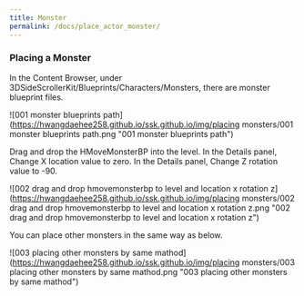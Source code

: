 ```yaml
---
title: Monster
permalink: /docs/place_actor_monster/
---
```


### Placing a Monster

In the Content Browser, under 3DSideScrollerKit/Blueprints/Characters/Monsters, there are monster blueprint files.

![001 monster blueprints path](https://hwangdaehee258.github.io/ssk.github.io/img/placing monsters/001 monster blueprints path.png "001 monster blueprints path")

Drag and drop the HMoveMonsterBP into the level.
In the Details panel, Change X location value to zero.
In the Details panel, Change Z rotation value to -90.

![002 drag and drop hmovemonsterbp to level and location x rotation z](https://hwangdaehee258.github.io/ssk.github.io/img/placing monsters/002 drag and drop hmovemonsterbp to level and location x rotation z.png "002 drag and drop hmovemonsterbp to level and location x rotation z")

You can place other monsters in the same way as below.

![003 placing other monsters by same mathod](https://hwangdaehee258.github.io/ssk.github.io/img/placing monsters/003 placing other monsters by same mathod.png "003 placing other monsters by same mathod")

